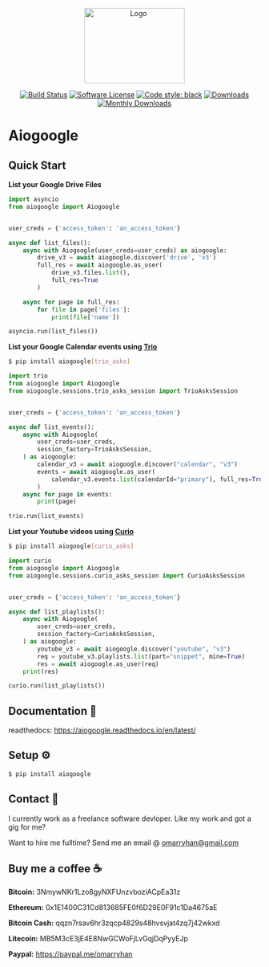 <p align="center">
  <img src="https://i2.wp.com/googlediscovery.com/wp-content/uploads/google-developers.png" alt="Logo" title="Aiogoogle" height="150" width="200"/>
  <p align="center">
    <a href="https://travis-ci.org/omarryhan/aiogoogle"><img alt="Build Status" src="https://travis-ci.org/omarryhan/aiogoogle.svg?branch=master"></a>
    <a href="https://github.com/omarryhan/aiogoogle"><img alt="Software License" src="https://img.shields.io/badge/license-MIT-brightgreen.svg?style=flat-square"></a>
    <a href="https://github.com/python/black"><img alt="Code style: black" src="https://img.shields.io/badge/code%20style-black-000000.svg" /></a>
    <a href="https://pepy.tech/badge/aiogoogle"><img alt="Downloads" src="https://pepy.tech/badge/aiogoogle"></a>
    <a href="https://pepy.tech/badge/aiogoogle/month"><img alt="Monthly Downloads" src="https://pepy.tech/badge/aiogoogle/month"></a>
  </p>
</p>

# Aiogoogle

## Quick Start

**List your Google Drive Files**

```python 3.7
import asyncio
from aiogoogle import Aiogoogle


user_creds = {'access_token': 'an_access_token'}

async def list_files():
    async with Aiogoogle(user_creds=user_creds) as aiogoogle:
        drive_v3 = await aiogoogle.discover('drive', 'v3')
        full_res = await aiogoogle.as_user(
            drive_v3.files.list(),
            full_res=True
        )

    async for page in full_res:
        for file in page['files']:
            print(file['name'])

asyncio.run(list_files())
```

**List your Google Calendar events using [Trio](https://github.com/python-trio/trio)**

```bash
$ pip install aiogoogle[trio_asks]
```

```python 3.7
import trio
from aiogoogle import Aiogoogle
from aiogoogle.sessions.trio_asks_session import TrioAsksSession


user_creds = {'access_token': 'an_access_token'}

async def list_events():
    async with Aiogoogle(
        user_creds=user_creds,
        session_factory=TrioAsksSession,
    ) as aiogoogle:
        calendar_v3 = await aiogoogle.discover("calendar", "v3")
        events = await aiogoogle.as_user(
            calendar_v3.events.list(calendarId="primary"), full_res=True
        )
    async for page in events:
        print(page)

trio.run(list_events)
```

**List your Youtube videos using [Curio](https://github.com/dabeaz/curio)**

```bash
$ pip install aiogoogle[curio_asks]
```

```python 3.7
import curio
from aiogoogle import Aiogoogle
from aiogoogle.sessions.curio_asks_session import CurioAsksSession


user_creds = {'access_token': 'an_access_token'}

async def list_playlists():
    async with Aiogoogle(
        user_creds=user_creds,
        session_factory=CurioAsksSession,
    ) as aiogoogle:
        youtube_v3 = await aiogoogle.discover("youtube", "v3")
        req = youtube_v3.playlists.list(part="snippet", mine=True)
        res = await aiogoogle.as_user(req)
    print(res)

curio.run(list_playlists())
```

## Documentation 📑

readthedocs: https://aiogoogle.readthedocs.io/en/latest/

## Setup ⚙️

```bash
$ pip install aiogoogle
```

## Contact 📧

I currently work as a freelance software devloper. Like my work and got a gig for me?

Want to hire me fulltime? Send me an email @ omarryhan@gmail.com

## Buy me a coffee ☕

**Bitcoin:** 3NmywNKr1Lzo8gyNXFUnzvboziACpEa31z

**Ethereum:** 0x1E1400C31Cd813685FE0f6D29E0F91c1Da4675aE

**Bitcoin Cash:** qqzn7rsav6hr3zqcp4829s48hvsvjat4zq7j42wkxd

**Litecoin:** MB5M3cE3jE4E8NwGCWoFjLvGqjDqPyyEJp

**Paypal:** https://paypal.me/omarryhan
